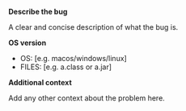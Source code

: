 **Describe the bug**

A clear and concise description of what the bug is.

**OS version**

 - OS: [e.g. macos/windows/linux]
 - FILES: [e.g. a.class or a.jar]

**Additional context**

Add any other context about the problem here.
